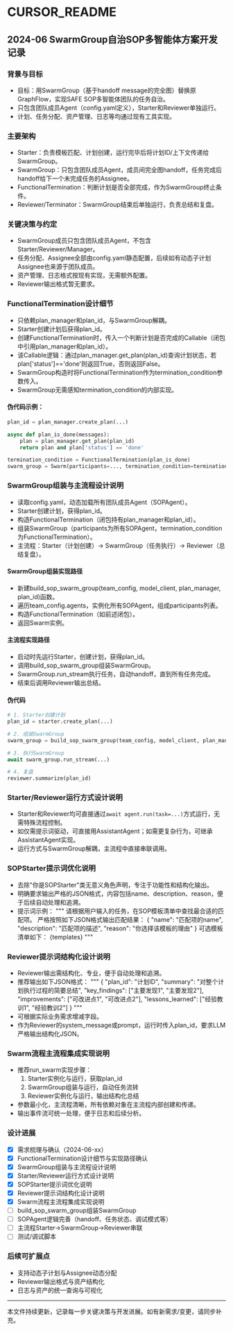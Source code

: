 # CURSOR_README

## 2024-06 SwarmGroup自治SOP多智能体方案开发记录

### 背景与目标
- 目标：用SwarmGroup（基于handoff message的完全图）替换原GraphFlow，实现SAFE SOP多智能体团队的任务自治。
- 只包含团队成员Agent（config.yaml定义），Starter和Reviewer单独运行。
- 计划、任务分配、资产管理、日志等均通过现有工具实现。

### 主要架构
- Starter：负责模板匹配、计划创建，运行完毕后将计划ID/上下文传递给SwarmGroup。
- SwarmGroup：只包含团队成员Agent，成员间完全图handoff，任务完成后handoff给下一个未完成任务的Assignee。
- FunctionalTermination：判断计划是否全部完成，作为SwarmGroup终止条件。
- Reviewer/Terminator：SwarmGroup结束后单独运行，负责总结和复盘。

### 关键决策与约定
- SwarmGroup成员只包含团队成员Agent，不包含Starter/Reviewer/Manager。
- 任务分配、Assignee全部由config.yaml静态配置，后续如有动态子计划Assignee也来源于团队成员。
- 资产管理、日志格式按现有实现，无需额外配置。
- Reviewer输出格式暂无要求。

### FunctionalTermination设计细节
- 只依赖plan_manager和plan_id，与SwarmGroup解耦。
- Starter创建计划后获得plan_id。
- 创建FunctionalTermination时，传入一个判断计划是否完成的Callable（闭包中引用plan_manager和plan_id）。
- 该Callable逻辑：通过plan_manager.get_plan(plan_id)查询计划状态，若plan['status']=='done'则返回True，否则返回False。
- SwarmGroup构造时将FunctionalTermination作为termination_condition参数传入。
- SwarmGroup无需感知termination_condition的内部实现。

#### 伪代码示例：
```python
plan_id = plan_manager.create_plan(...)

async def plan_is_done(messages):
    plan = plan_manager.get_plan(plan_id)
    return plan and plan['status'] == 'done'

termination_condition = FunctionalTermination(plan_is_done)
swarm_group = Swarm(participants=..., termination_condition=termination_condition, ...)
```

### SwarmGroup组装与主流程设计说明
- 读取config.yaml，动态加载所有团队成员Agent（SOPAgent）。
- Starter创建计划，获得plan_id。
- 构造FunctionalTermination（闭包持有plan_manager和plan_id）。
- 组装SwarmGroup（participants为所有SOPAgent，termination_condition为FunctionalTermination）。
- 主流程：Starter（计划创建）→ SwarmGroup（任务执行）→ Reviewer（总结复盘）。

#### SwarmGroup组装实现路径
- 新建build_sop_swarm_group(team_config, model_client, plan_manager, plan_id)函数。
- 遍历team_config.agents，实例化所有SOPAgent，组成participants列表。
- 构造FunctionalTermination（如前述闭包）。
- 返回Swarm实例。

#### 主流程实现路径
- 启动时先运行Starter，创建计划，获得plan_id。
- 调用build_sop_swarm_group组装SwarmGroup。
- SwarmGroup.run_stream执行任务，自动handoff，直到所有任务完成。
- 结束后调用Reviewer输出总结。

#### 伪代码
```python
# 1. Starter创建计划
plan_id = starter.create_plan(...)

# 2. 组装SwarmGroup
swarm_group = build_sop_swarm_group(team_config, model_client, plan_manager, plan_id)

# 3. 执行SwarmGroup
await swarm_group.run_stream(...)

# 4. 复盘
reviewer.summarize(plan_id)
```

### Starter/Reviewer运行方式设计说明
- Starter和Reviewer均可直接通过`await agent.run(task=...)`方式运行，无需特殊流程控制。
- 如仅需提示词驱动，可直接用AssistantAgent；如需更复杂行为，可继承AssistantAgent实现。
- 运行方式与SwarmGroup解耦，主流程中直接串联调用。

### SOPStarter提示词优化说明
- 去除"你是SOPStarter"类无意义角色声明，专注于功能性和结构化输出。
- 明确要求输出严格的JSON格式，内容包括name、description、reason，便于后续自动处理和追溯。
- 提示词示例：
  """
  请根据用户输入的任务，在SOP模板清单中查找最合适的匹配项。
  严格按照如下JSON格式输出匹配结果：
  {
    "name": "匹配项的name",
    "description": "匹配项的描述",
    "reason": "你选择该模板的理由"
  }
  可选模板清单如下：
  {templates}
  """

### Reviewer提示词结构化设计说明
- Reviewer输出需结构化、专业，便于自动处理和追溯。
- 推荐输出如下JSON格式：
  """
  {
    "plan_id": "计划ID",
    "summary": "对整个计划执行过程的简要总结",
    "key_findings": ["主要发现1", "主要发现2"],
    "improvements": ["可改进点1", "可改进点2"],
    "lessons_learned": ["经验教训1", "经验教训2"]
  }
  """
- 可根据实际业务需求增减字段。
- 作为Reviewer的system_message或prompt，运行时传入plan_id，要求LLM严格输出结构化JSON。

### Swarm流程主流程集成实现说明
- 推荐run_swarm实现步骤：
  1. Starter实例化与运行，获取plan_id
  2. SwarmGroup组装与运行，自动任务流转
  3. Reviewer实例化与运行，输出结构化总结
- 参数最小化，主流程清晰，所有依赖对象在主流程内部创建和传递。
- 输出事件流可统一处理，便于日志和后续分析。

### 设计进展
- [x] 需求梳理与确认（2024-06-xx）
- [x] FunctionalTermination设计细节与实现路径确认
- [x] SwarmGroup组装与主流程设计说明
- [x] Starter/Reviewer运行方式设计说明
- [x] SOPStarter提示词优化说明
- [x] Reviewer提示词结构化设计说明
- [x] Swarm流程主流程集成实现说明
- [ ] build_sop_swarm_group组装SwarmGroup
- [ ] SOPAgent逻辑完善（handoff、任务状态、调试模式等）
- [ ] 主流程Starter→SwarmGroup→Reviewer串联
- [ ] 测试/调试脚本

### 后续可扩展点
- 支持动态子计划与Assignee动态分配
- Reviewer输出格式与资产结构化
- 日志与资产的统一查询与可视化

---
本文件持续更新，记录每一步关键决策与开发进展。如有新需求/变更，请同步补充。 
